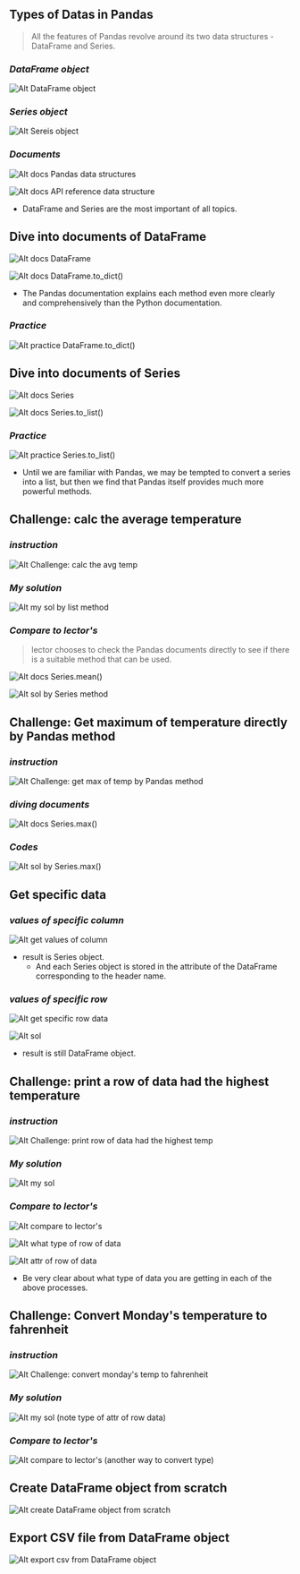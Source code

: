 ## **Types of Datas in Pandas**

> All the features of Pandas revolve around its two data structures - DataFrame and Series.

### _DataFrame object_

![Alt DataFrame object](pic/01.jpg)

### _Series object_

![Alt Sereis object](pic/02.jpg)

### _Documents_

![Alt docs Pandas data structures](pic/03.jpg)

![Alt docs API reference data structure](pic/04.jpg)

- DataFrame and Series are the most important of all topics.

## **Dive into documents of DataFrame**

![Alt docs DataFrame](pic/05.jpg)

![Alt docs DataFrame.to_dict()](pic/06.jpg)

- The Pandas documentation explains each method even more clearly and comprehensively than the Python documentation.

### _Practice_

![Alt practice DataFrame.to_dict()](pic/07.jpg)

## **Dive into documents of Series**

![Alt docs Series](pic/08.jpg)

![Alt docs Series.to_list()](pic/09.jpg)

### _Practice_

![Alt practice Series.to_list()](pic/10.jpg)

- Until we are familiar with Pandas, we may be tempted to convert a series into a list, but then we find that Pandas itself provides much more powerful methods.

## **Challenge: calc the average temperature**

### _instruction_

![Alt Challenge: calc the avg temp](pic/11.jpg)

### _My solution_

![Alt my sol by list method](pic/12.jpg)

### _Compare to lector's_

> lector chooses to check the Pandas documents directly to see if there is a suitable method that can be used.

![Alt docs Series.mean()](pic/13.jpg)

![Alt sol by Series method](pic/14.jpg)

## **Challenge: Get maximum of temperature directly by Pandas method**

### _instruction_

![Alt Challenge: get max of temp by Pandas method](pic/15.jpg)

### _diving documents_

![Alt docs Series.max()](pic/16.jpg)

### _Codes_

![Alt sol by Series.max()](pic/17.jpg)

## **Get specific data**

### _values of specific column_

![Alt get values of column](pic/18.jpg)

- result is Series object.
  - And each Series object is stored in the attribute of the DataFrame corresponding to the header name.

### _values of specific row_

![Alt get specific row data](pic/19.jpg)

![Alt sol](pic/20.jpg)

- result is still DataFrame object.

## **Challenge: print a row of data had the highest temperature**

### _instruction_

![Alt Challenge: print row of data had the highest temp](pic/21.jpg)

### _My solution_

![Alt my sol](pic/22.jpg)

### _Compare to lector's_

![Alt compare to lector's](pic/23.jpg)

![Alt what type of row of data](pic/24.jpg)

![Alt attr of row of data](pic/25.jpg)

- Be very clear about what type of data you are getting in each of the above processes.

## **Challenge: Convert Monday's temperature to fahrenheit**

### _instruction_

![Alt Challenge: convert monday's temp to fahrenheit](pic/26.jpg)

### _My solution_

![Alt my sol (note type of attr of row data)](pic/27.jpg)

### _Compare to lector's_

![Alt compare to lector's (another way to convert type)](pic/28.jpg)

## **Create DataFrame object from scratch**

![Alt create DataFrame object from scratch](pic/29.jpg)

## **Export CSV file from DataFrame object**

![Alt export csv from DataFrame object](pic/30.jpg)
